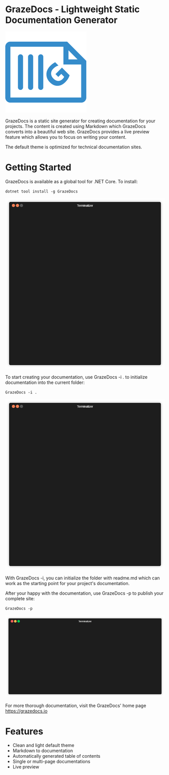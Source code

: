 # GrazeDocs - Lightweight Static Documentation Generator

![GrazeDocs Logo](https://github.com/mikoskinen/GrazeDocs/raw/master/logo/grazedocs_logo_blue_front_small.png "Logo")

GrazeDocs is a static site generator for creating documentation for your projects. The content is created using Markdown which GrazeDocs converts into a beautiful web site. GrazeDocs provides a live preview feature which allows you to focus on writing your content.  

The default theme is optimized for technical documentation sites.

# Getting Started

GrazeDocs is available as a global tool for .NET Core. To install:

```
dotnet tool install -g GrazeDocs
```

![GrazeDocs Installation](https://github.com/mikoskinen/GrazeDocs/raw/master/docs/installation.gif "Installation")

To start creating your documentation, use GrazeDocs -i . to initialize documentation into the current folder:

```
GrazeDocs -i .
```

![GrazeDocs Init](https://github.com/mikoskinen/GrazeDocs/raw/master/docs/init.gif "Init")

With GrazeDocs -i, you can initialize the folder with readme.md which can work as the starting point for your project's documentation.

After your happy with the documentation, use GrazeDocs -p to publish your complete site:

```
GrazeDocs -p
```

![GrazeDocs Publish](https://github.com/mikoskinen/GrazeDocs/raw/master/docs/publish.gif "Publish")

For more thorough documentation, visit the GrazeDocs' home page https://grazedocs.io

# Features

* Clean and light default theme
* Markdown to documentation
* Automatically generated table of contents
* Single or multi-page documentations
* Live preview 
